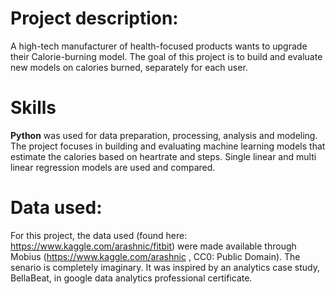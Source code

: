 # Project description:

A high-tech manufacturer of health-focused products wants to upgrade their Calorie-burning model. The goal of this project is to build and evaluate new models on calories burned, separately for each user.

# Skills

**Python** was used for data preparation, processing, analysis and modeling.
The project focuses in building and evaluating machine learning models that estimate the calories based on heartrate and steps. 
Single linear and multi linear regression models are used and compared.


# Data used:

For this project, the data used (found here: https://www.kaggle.com/arashnic/fitbit) were made available through Mobius (https://www.kaggle.com/arashnic , CC0: Public Domain). The senario is completely imaginary. It was inspired by an analytics case study, BellaBeat, in google data analytics professional certificate.

